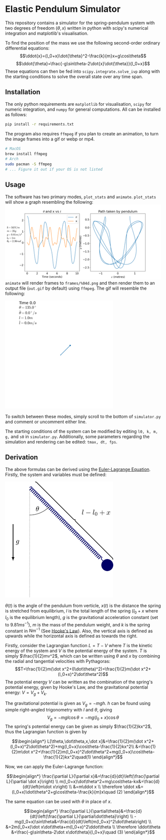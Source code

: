 # Elastic Pendulum Simulator
This repository contains a simulator for the spring-pendulum system with two degrees of freedom ($\theta,x$) written in python with scipy's numerical integration and matplotlib's visualisation.

To find the position of the mass we use the following second-order ordinary differential equations:
$$\ddot{x}=(l_0+x)\dot{\theta}^2-\frac{k}{m}x+g\cos\theta$$
$$\ddot{\theta}=\frac{-g\sin\theta-2\dot{x}\dot{\theta}}{l_0+x}$$
These equations can then be fed into `scipy.integrate.solve_ivp` along with the starting conditions to solve the overall state over any time span.

## Installation
The only python requirements are `matplotlib` for visualisation, `scipy` for numeric integration, and `numpy` for general computations. All can be installed as follows:
```sh
pip install -r requirements.txt
```
The program also requires ```ffmpeg``` if you plan to create an animation, to turn the image frames into a gif or webp or mp4.
```sh
# MacOS
brew install ffmpeg
# Arch
sudo pacman -S ffmpeg
# ... Figure it out if your OS is not listed
```

## Usage
The software has two primary modes, `plot_stats` and `animate`. `plot_stats` will show a graph resembling the following:
![stats output](.github/out.png)
`animate` will render frames to `frames/%04d.png` and then render them to an output file (`out.gif` by default) using `ffmpeg`. The gif will resemble the following:

<img src=".github/out.gif" width="350" alt="Animated GIF of system">

To switch between these modes, simply scroll to the bottom of `simulator.py` and comment or uncomment either line.

The starting conditions of the system can be modified by editing `l0, k, m, g,` and `s0` in `simulator.py`. Additionally, some parameters regarding the simulation and rendering can be edited: `tmax, dt, fps`.

## Derivation
The above formulas can be derived using the [Euler-Lagrange Equation](https://en.wikipedia.org/wiki/Euler-Lagrange_equation). Firstly, the system and variables must be defined: 

<img src=".github/diagram.png" width="350" alt="Diagram of system">

$\theta(t)$ is the angle of the pendulum from verticle, $x(t)$ is the distance the spring is stretched from equilibrium, $l$ is the total length of the spring ($l_0+x$ where $l_0$ is the equilibrium length), $g$ is the gravitational acceleration constant (set to $9.81ms^{-1}$), $m$ is the mass of the pendulum weight, and $k$ is the spring constant in $Nm^{-1}$ (See [Hooke's Law](https://en.wikipedia.org/wiki/Hooke's_law)). Also, the vertical axis is defined as upwards while the horizontal axis is defined as towards the right.

Firstly, consider the Lagrangian function $L=T-V$ where $T$ is the kinetic energy of the system and $V$ is the potential energy of the system. $T$ is simply $\frac{1}{2}mv^2$, which can be written using $\theta$ and $x$ by combining the radial and tangential velocities with Pythagoras:
$$T=\frac{1}{2}m(\dot x^2+(l\dot\theta)^2)=\frac{1}{2}m(\dot x^2+(l_0+x)^2\dot\theta^2)$$ 
The potential energy $V$ can be written as the combination of the spring's potential energy, given by Hooke's Law, and the gravitational potential energy: $V=V_g+V_k$. 

The gravitational potential is given as $V_g=-mgh$. $h$ can be found using simple right-angled trigonometry with $l$ and $\theta$, giving 
$$V_g=-mgl\cos\theta=-mg(l_0+x)\cos\theta$$
The spring's potential energy can be given as simply $\frac{1}{2}kx^2$, thus the Lagrangian function is given by

```math
\begin{align*}
L[\theta,\dot\theta,x,\dot x]&=\frac{1}{2}m(\dot x^2+(l_0+x)^2\dot\theta^2)+mg(l_0+x)\cos\theta-\frac{1}{2}kx^2\\
&=\frac{1}{2}m\dot x^2+\frac{1}{2}m(l_0+x)^2\dot\theta^2+mg(l_0+x)\cos\theta-\frac{1}{2}kx^2\quad(1)
\end{align*}
```

Now, we can apply the Euler-Lagrange function:

```math
\begin{align*}
\frac{\partial L}{\partial x}&=\frac{d}{dt}\left(\frac{\partial L}{\partial \dot x}\right) \\
m(l_0+x)\dot\theta^2+mg\cos\theta-kx&=\frac{d}{dt}\left(m\dot x\right) \\
&=m\ddot x \\
\therefore \ddot x&=(l_0+x)\dot\theta^2+g\cos\theta-\frac{k}{m}x\quad (2)
\end{align*}
```

The same equation can be used with $\theta$ in place of $x$.

```math
\begin{align*}
\frac{\partial L}{\partial\theta}&=\frac{d}{dt}\left(\frac{\partial L}{\partial\dot\theta}\right) \\
-mg(l_0+x)\sin\theta&=\frac{d}{dt}\left(m(l_0+x)^2\dot\theta\right) \\
&=2m(l_0+x)\dot x\dot\theta+m(l_0+x)^2\ddot\theta \\
\therefore \ddot\theta &=\frac{-g\sin\theta-2\dot x\dot\theta}{l_0+x}\quad (3)
\end{align*}
```